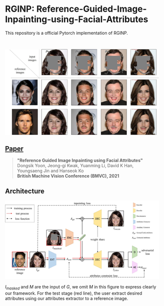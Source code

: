 # RGINP: Reference-Guided-Image-Inpainting-using-Facial-Attributes

This repository is a official Pytorch implementation of RGINP.

<br>

![Teaser Image](imgs/main_img.jpg)

## [Paper](https://arxiv.org/abs/2301.08044)
>**"Reference Guided Image Inpainting using Facial Attributes"** <br>
>Dongsik Yoon, Jeong-gi Kwak, Yuanming Li, David K Han, Youngsaeng Jin and Hanseok Ko<br>
>**British Machine Vision Conference (BMVC), 2021** <br>

## Architecture
![Architecture](imgs/architecture.jpg)

$I_{masked}$ and $M$ are the input of $G$, we omit $M$ in this figure to express clearly our framework. For the test stage (red line), the user extract desired attributes using our attributes extractor to a reference image.


